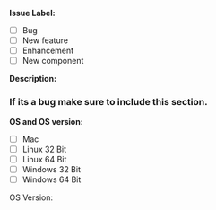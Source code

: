 **Issue Label:**
* [ ] Bug
* [ ] New feature
* [ ] Enhancement
* [ ] New component

**Description:**



### If its a bug make sure to include this section.
**OS and OS version:**
* [ ] Mac
* [ ] Linux 32 Bit
* [ ] Linux 64 Bit
* [ ] Windows 32 Bit
* [ ] Windows 64 Bit

OS Version:
